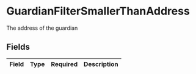 # GuardianFilterSmallerThanAddress

The address of the guardian


## Fields

| Field       | Type        | Required    | Description |
| ----------- | ----------- | ----------- | ----------- |